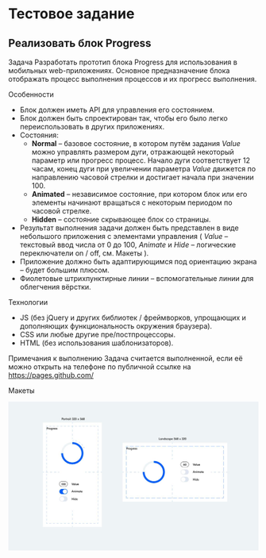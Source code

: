 # Тестовое задание

## Реализовать блок Progress

Задача
Разработать прототип блока Progress для использования в мобильных web-приложениях.
Основное предназначение блока отображать процесс выполнения процессов и их прогресс
выполнения.

Особенности

- Блок должен иметь API для управления его состоянием.
- Блок должен быть спроектирован так, чтобы его было легко переиспользовать в
  других приложениях.
- Состояния:
  - **Normal** – базовое состояние, в котором путём задания _Value_ можно управлять
    размером дуги, отражающей некоторый параметр или прогресс процесс. Начало
    дуги соответствует 12 часам, конец дуги при увеличении параметра _Value_
    движется по направлению часовой стрелки и достигает начала при значении 100.
  - **Animated** – независимое состояние, при котором блок или его элементы
    начинают вращаться с некоторым периодом по часовой стрелке.
  - **Hidden** – состояние скрывающее блок со страницы.
- Результат выполнения задачи должен быть представлен в виде небольшого
  приложения с элементами управления ( _Value_ – текстовый ввод числа от 0 до 100,
  _Animate_ и _Hide_ – логические переключатели on / off, см. Макеты ).
- Приложение должно быть адаптирующимся под ориентацию экрана – будет большим
  плюсом.
- Фиолетовые штрихпунктирные линии – вспомогательные линии для облегчения
  вёрстки.

Технологии

- JS (без jQuery и других библиотек / фреймворков, упрощающих и дополняющих
  функциональность окружения браузера).
- CSS или любые другие пре/постпроцессоры.
- HTML (без использования шаблонизаторов).

Примечания к выполнению
Задача считается выполненной, если её можно открыть на телефоне по публичной ссылке на https://pages.github.com/

Макеты

![layouts](./layouts.jpg)
